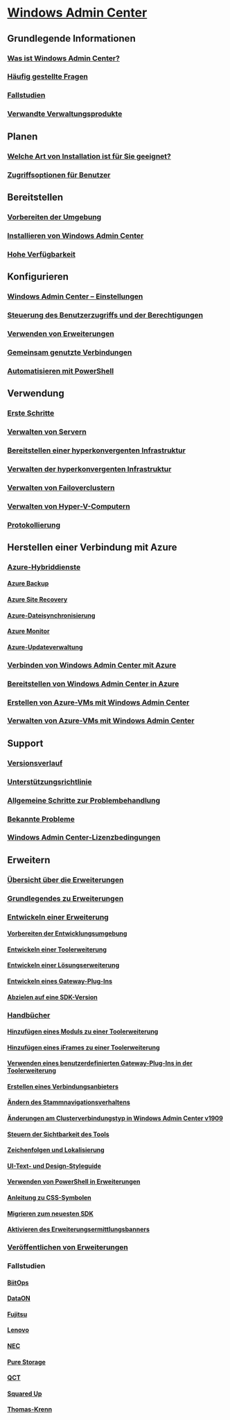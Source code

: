 # [Windows Admin Center](overview.md)

## Grundlegende Informationen
### [Was ist Windows Admin Center?](understand/what-is.md)
### [Häufig gestellte Fragen](understand/faq.md)
### [Fallstudien](understand/case-studies.md)
### [Verwandte Verwaltungsprodukte](understand/related-management.md)

## Planen
### [Welche Art von Installation ist für Sie geeignet?](plan/installation-options.md)
### [Zugriffsoptionen für Benutzer](plan/user-access-options.md)

## Bereitstellen
### [Vorbereiten der Umgebung](deploy/prepare-environment.md)
### [Installieren von Windows Admin Center](deploy/install.md)
### [Hohe Verfügbarkeit](deploy/high-availability.md)


## Konfigurieren
### [Windows Admin Center – Einstellungen](configure/settings.md)
### [Steuerung des Benutzerzugriffs und der Berechtigungen](configure/user-access-control.md)
### [Verwenden von Erweiterungen](configure/using-extensions.md)
### [Gemeinsam genutzte Verbindungen](configure/shared-connections.md)
### [Automatisieren mit PowerShell](configure/use-powershell.md)

## Verwendung
### [Erste Schritte](use/get-started.md)
### [Verwalten von Servern](use/manage-servers.md)
### [Bereitstellen einer hyperkonvergenten Infrastruktur](use/deploy-hyperconverged-infrastructure.md)
### [Verwalten der hyperkonvergenten Infrastruktur](use/manage-hyper-converged.md)
### [Verwalten von Failoverclustern](use/manage-failover-clusters.md)
### [Verwalten von Hyper-V-Computern](use/manage-virtual-machines.md)
### [Protokollierung](use/logging.md)

## Herstellen einer Verbindung mit Azure
### [Azure-Hybriddienste](azure/index.md)
#### [Azure Backup](azure/azure-backup.md)
#### [Azure Site Recovery](azure/azure-site-recovery.md)
#### [Azure-Dateisynchronisierung](azure/azure-file-sync.md)
#### [Azure Monitor](azure/azure-monitor.md)
#### [Azure-Updateverwaltung](azure/azure-update-management.md)
### [Verbinden von Windows Admin Center mit Azure](azure/azure-integration.md)
### [Bereitstellen von Windows Admin Center in Azure](azure/deploy-wac-in-azure.md)
### [Erstellen von Azure-VMs mit Windows Admin Center](azure/create-azure-vms.md)
### [Verwalten von Azure-VMs mit Windows Admin Center](azure/manage-azure-vms.md)

## Support
### [Versionsverlauf](support/release-history.md)
### [Unterstützungsrichtlinie](support/index.md)
### [Allgemeine Schritte zur Problembehandlung](support/troubleshooting.md)
### [Bekannte Probleme](support/known-issues.md)
### [Windows Admin Center-Lizenzbedingungen](../../windows-server-licensing/windows-admin-center-licensing.md)

## Erweitern
### [Übersicht über die Erweiterungen](extend/extensibility-overview.md)
### [Grundlegendes zu Erweiterungen](extend/understand-extensions.md)
### [Entwickeln einer Erweiterung](extend/developing-extensions.md)
#### [Vorbereiten der Entwicklungsumgebung](extend/prepare-development-environment.md)
#### [Entwickeln einer Toolerweiterung](extend/develop-tool.md)
#### [Entwickeln einer Lösungserweiterung](extend/develop-solution.md)
#### [Entwickeln eines Gateway-Plug-Ins](extend/develop-gateway-plugin.md)
#### [Abzielen auf eine SDK-Version](extend/target-sdk-version.md)
### [Handbücher](extend/guides.md)
#### [Hinzufügen eines Moduls zu einer Toolerweiterung](extend/guides/add-module.md)
#### [Hinzufügen eines iFrames zu einer Toolerweiterung](extend/guides/add-iFrame.md)
#### [Verwenden eines benutzerdefinierten Gateway-Plug-Ins in der Toolerweiterung](extend/guides/use-custom-gateway-plugin.md)
#### [Erstellen eines Verbindungsanbieters](extend/guides/create-connection-provider.md)
#### [Ändern des Stammnavigationsverhaltens](extend/guides/modify-root-navigation.md)
#### [Änderungen am Clusterverbindungstyp in Windows Admin Center v1909](extend/guides/cluster-connection-change-wac-1909.md)
#### [Steuern der Sichtbarkeit des Tools](extend/guides/dynamic-tool-display.md)
#### [Zeichenfolgen und Lokalisierung](extend/guides/strings-localization.md)
#### [UI-Text- und Design-Styleguide](extend/guides/ui-text-style-guide.md)
#### [Verwenden von PowerShell in Erweiterungen](extend/guides/powershell.md)
#### [Anleitung zu CSS-Symbolen](extend/guides/cssicons.md)
#### [Migrieren zum neuesten SDK](extend/guides/migration-guide-0_1-1_0.md)
#### [Aktivieren des Erweiterungsermittlungsbanners](extend/guides/extension-discovery-banner.md)
### [Veröffentlichen von Erweiterungen](extend/publish-extensions.md)
### Fallstudien
#### [BiitOps](extend/case-studies/biitops.md)
#### [DataON](extend/case-studies/dataon.md)
#### [Fujitsu](extend/case-studies/fujitsu.md)
#### [Lenovo](extend/case-studies/lenovo.md)
#### [NEC](extend/case-studies/nec.md)
#### [Pure Storage](extend/case-studies/purestorage.md)
#### [QCT](extend/case-studies/qct.md)
#### [Squared Up](extend/case-studies/squared-up.md)
#### [Thomas-Krenn](extend/case-studies/thomas-krenn.md)


